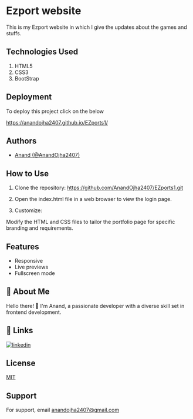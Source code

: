 
# Ezport website 

This is my Ezport website in which I give the updates about the games and stuffs.


## Technologies Used

1. HTML5  
2. CSS3
3. BootStrap

## Deployment

To deploy this project click on the below 

https://anandojha2407.github.io/EZports1/

## Authors

- [Anand (@AnandOjha2407)](https://www.github.com/AnandOjha2407)


## How to Use
1. Clone the repository:
https://github.com/AnandOjha2407/EZports1.git

2. Open the index.html file in a web browser to view the login page.

3. Customize:

Modify the HTML and CSS files to tailor the portfolio page for specific branding and requirements.
## Features

- Responsive
- Live previews
- Fullscreen mode



## 🚀 About Me
Hello there! 👋 I'm Anand, a passionate developer with a diverse skill set in frontend development. 

## 🔗 Links

[![linkedin](https://img.shields.io/badge/linkedin-0A66C2?style=for-the-badge&logo=linkedin&logoColor=white)](https://www.linkedin.com/in/anand-ojha-398052247/)






## License

[MIT](https://choosealicense.com/licenses/mit/)


## Support

For support, email anandojha2407@gmail.com

